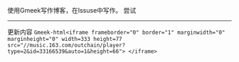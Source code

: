 使用Gmeek写作博客，在Issuse中写作。
尝试

---
更新内容
`Gmeek-html<iframe frameborder="0" border="1" marginwidth="0" marginheight="0" width=333 height=77 src="//music.163.com/outchain/player?type=2&id=33166539&auto=1&height=66"> </iframe>`
